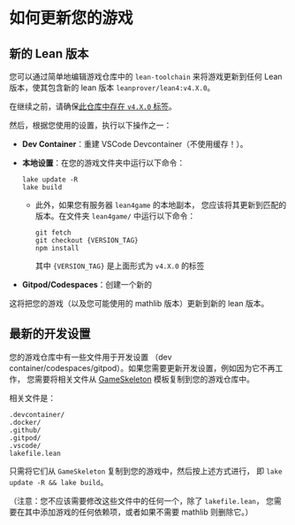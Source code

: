 # 如何更新您的游戏

## 新的 Lean 版本

您可以通过简单地编辑游戏仓库中的 `lean-toolchain` 来将游戏更新到任何 Lean 版本，使其包含新的 lean 版本 `leanprover/lean4:v4.X.0`。

在继续之前，请确保[此仓库中存在 `v4.X.0` 标签](https://github.com/leanprover-community/lean4game/tags)。

然后，根据您使用的设置，执行以下操作之一：

* **Dev Container**：重建 VSCode Devcontainer（不使用缓存！）。
* **本地设置**：在您的游戏文件夹中运行以下命令：
  ```
  lake update -R
  lake build
  ```

  * 此外，如果您有服务器 `lean4game` 的本地副本，
    您应该将其更新到匹配的版本。在文件夹 `lean4game/` 中运行以下命令：
    ```
    git fetch
    git checkout {VERSION_TAG}
    npm install
    ```
    其中 `{VERSION_TAG}` 是上面形式为 `v4.X.0` 的标签
* **Gitpod/Codespaces**：创建一个新的

这将把您的游戏（以及您可能使用的 mathlib 版本）更新到新的 lean 版本。

## 最新的开发设置

您的游戏仓库中有一些文件用于开发设置
（dev container/codespaces/gitpod）。如果您需要更新开发设置，例如因为它不再工作，
您需要将相关文件从 [GameSkeleton](https://github.com/hhu-adam/GameSkeleton) 模板复制到您的游戏仓库中。

相关文件是：

```
.devcontainer/
.docker/
.github/
.gitpod/
.vscode/
lakefile.lean
```

只需将它们从 `GameSkeleton` 复制到您的游戏中，然后按上述方式进行，
即 `lake update -R && lake build`。

（注意：您不应该需要修改这些文件中的任何一个，除了 `lakefile.lean`，
您需要在其中添加游戏的任何依赖项，或者如果不需要 mathlib 则删除它。）
